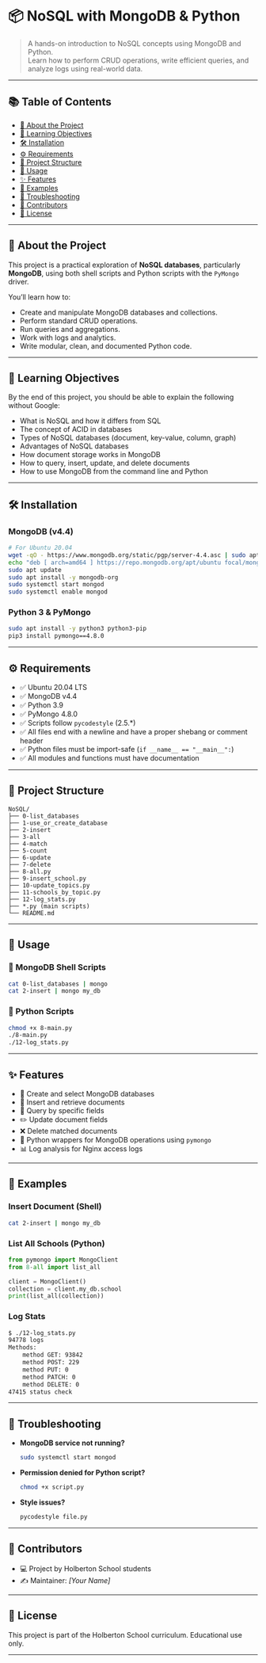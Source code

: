 
# 📦 NoSQL with MongoDB & Python

> A hands-on introduction to NoSQL concepts using MongoDB and Python.  
> Learn how to perform CRUD operations, write efficient queries, and analyze logs using real-world data.

---

## 📚 Table of Contents

- [🚀 About the Project](#-about-the-project)
- [🎯 Learning Objectives](#-learning-objectives)
- [🛠️ Installation](#️-installation)
- [⚙️ Requirements](#️-requirements)
- [📁 Project Structure](#-project-structure)
- [📌 Usage](#-usage)
- [✨ Features](#-features)
- [🧪 Examples](#-examples)
- [🐞 Troubleshooting](#-troubleshooting)
- [👥 Contributors](#-contributors)
- [📝 License](#-license)

---

## 🚀 About the Project

This project is a practical exploration of **NoSQL databases**, particularly **MongoDB**, using both shell scripts and Python scripts with the `PyMongo` driver.

You’ll learn how to:
- Create and manipulate MongoDB databases and collections.
- Perform standard CRUD operations.
- Run queries and aggregations.
- Work with logs and analytics.
- Write modular, clean, and documented Python code.

---

## 🎯 Learning Objectives

By the end of this project, you should be able to explain the following without Google:

- What is NoSQL and how it differs from SQL
- The concept of ACID in databases
- Types of NoSQL databases (document, key-value, column, graph)
- Advantages of NoSQL databases
- How document storage works in MongoDB
- How to query, insert, update, and delete documents
- How to use MongoDB from the command line and Python

---

## 🛠️ Installation

### MongoDB (v4.4)

```bash
# For Ubuntu 20.04
wget -qO - https://www.mongodb.org/static/pgp/server-4.4.asc | sudo apt-key add -
echo "deb [ arch=amd64 ] https://repo.mongodb.org/apt/ubuntu focal/mongodb-org/4.4 multiverse" | sudo tee /etc/apt/sources.list.d/mongodb-org-4.4.list
sudo apt update
sudo apt install -y mongodb-org
sudo systemctl start mongod
sudo systemctl enable mongod
```

### Python 3 & PyMongo

```bash
sudo apt install -y python3 python3-pip
pip3 install pymongo==4.8.0
```

---

## ⚙️ Requirements

- ✅ Ubuntu 20.04 LTS
- ✅ MongoDB v4.4
- ✅ Python 3.9
- ✅ PyMongo 4.8.0
- ✅ Scripts follow `pycodestyle` (2.5.\*)
- ✅ All files end with a newline and have a proper shebang or comment header
- ✅ Python files must be import-safe (`if __name__ == "__main__":`)
- ✅ All modules and functions must have documentation

---

## 📁 Project Structure

```
NoSQL/
├── 0-list_databases
├── 1-use_or_create_database
├── 2-insert
├── 3-all
├── 4-match
├── 5-count
├── 6-update
├── 7-delete
├── 8-all.py
├── 9-insert_school.py
├── 10-update_topics.py
├── 11-schools_by_topic.py
├── 12-log_stats.py
├── *.py (main scripts)
└── README.md
```

---

## 📌 Usage

### 🐚 MongoDB Shell Scripts

```bash
cat 0-list_databases | mongo
cat 2-insert | mongo my_db
```

### 🐍 Python Scripts

```bash
chmod +x 8-main.py
./8-main.py
./12-log_stats.py
```

---

## ✨ Features

- 🧱 Create and select MongoDB databases
- 📝 Insert and retrieve documents
- 🔎 Query by specific fields
- ✏️ Update document fields
- ❌ Delete matched documents
- 🐍 Python wrappers for MongoDB operations using `pymongo`
- 📊 Log analysis for Nginx access logs

---

## 🧪 Examples

### Insert Document (Shell)

```bash
cat 2-insert | mongo my_db
```

### List All Schools (Python)

```python
from pymongo import MongoClient
from 8-all import list_all

client = MongoClient()
collection = client.my_db.school
print(list_all(collection))
```

### Log Stats

```bash
$ ./12-log_stats.py
94778 logs
Methods:
    method GET: 93842
    method POST: 229
    method PUT: 0
    method PATCH: 0
    method DELETE: 0
47415 status check
```

---

## 🐞 Troubleshooting

- **MongoDB service not running?**

  ```bash
  sudo systemctl start mongod
  ```

- **Permission denied for Python script?**

  ```bash
  chmod +x script.py
  ```

- **Style issues?**

  ```bash
  pycodestyle file.py
  ```

---

## 👥 Contributors

- 💻 Project by Holberton School students  
- ✍️ Maintainer: *[Your Name]*

---

## 📝 License

This project is part of the Holberton School curriculum. Educational use only.

---
